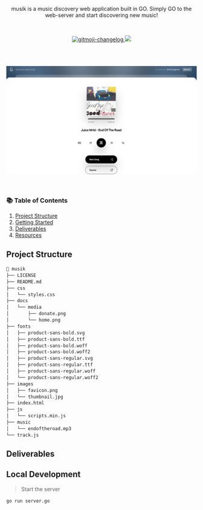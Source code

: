 <p align="center">
musik is a music discovery web application built in GO. Simply GO to the web-server and start discovering new music!
</p>

<br>
<p align="center">
   <a href="#">
    <img src="https://cdn.rawgit.com/sindresorhus/awesome/d7305f38d29fed78fa85652e3a63e154dd8e8829/media/badge.svg"alt="gitmoji-changelog">
  </a>
  <a href="https://goreportcard.com/badge/github.com/imthaghost/gochat"><img src="https://goreportcard.com/badge/github.com/imthaghost/gochat"></a>
</p>
<br>

<br>
<p align="center">
   <a href="#"><img src="https://github.com/imthaghost/musik/blob/master/docs/media/home.png"></a>  
</p>
<br>

### 📚 Table of Contents

1. [Project Structure](#project-structure)
2. [Getting Started](#getting-started)
3. [Deliverables](#deliverables)
4. [Resources](#resources)

## Project Structure

```bash
📂 musik
├── LICENSE
├── README.md
├── css
│   └── styles.css
├── docs
│   └── media
│       ├── donate.png
│       └── home.png
├── fonts
│   ├── product-sans-bold.svg
│   ├── product-sans-bold.ttf
│   ├── product-sans-bold.woff
│   ├── product-sans-bold.woff2
│   ├── product-sans-regular.svg
│   ├── product-sans-regular.ttf
│   ├── product-sans-regular.woff
│   └── product-sans-regular.woff2
├── images
│   ├── favicon.png
│   └── thumbnail.jpg
├── index.html
├── js
│   └── scripts.min.js
├── music
│   └── endoftheroad.mp3
└── track.js
```

## Deliverables

## Local Development

> Start the server

```bash
go run server.go
```
